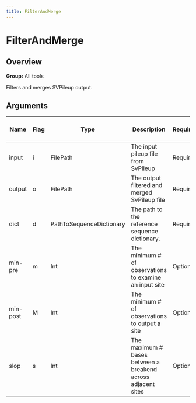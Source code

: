 ```yaml
---
title: FilterAndMerge
---
```


# FilterAndMerge

## Overview
**Group:** All tools

Filters and merges SVPileup output.

## Arguments

|Name|Flag|Type|Description|Required?|Max # of Values|Default Value(s)|
|----|----|----|-----------|---------|---------------|----------------|
|input|i|FilePath|The input pileup file from SvPileup|Required|1||
|output|o|FilePath|The output filtered and merged SvPileup file|Required|1||
|dict|d|PathToSequenceDictionary|The path to the reference sequence dictionary.|Required|1||
|min-pre|m|Int|The minimum # of observations to examine an input site|Optional|1|1|
|min-post|M|Int|The minimum # of observations to output a site|Optional|1|1|
|slop|s|Int|The maximum # bases between a breakend across adjacent sites|Optional|1|0|

